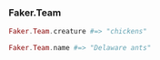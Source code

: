 ### Faker.Team

```elixir
Faker.Team.creature #=> "chickens"

Faker.Team.name #=> "Delaware ants"
```
